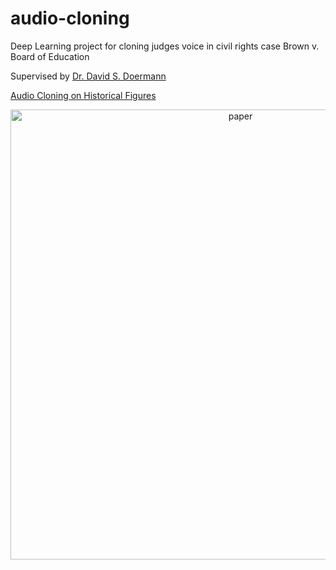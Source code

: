 # audio-cloning
Deep Learning project for cloning judges voice in civil rights case Brown v. Board of Education

Supervised by [Dr. David S. Doermann](https://cse.buffalo.edu/~doermann/)

[Audio Cloning on Historical Figures](https://github.com/JODGEW/audio-cloning/files/14984915/AudioCloning_Paper.pdf)

<p align="center" width="100%">
    <img width="720" alt="paper" src="https://github.com/JODGEW/audio-cloning/assets/47671565/18ea29c8-20c1-499e-82cf-d7071e1402d5">
</p>

